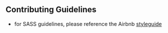 ## Contributing Guidelines
* for SASS guidelines, please reference the Airbnb [styleguide](https://github.com/airbnb/css#sass)
